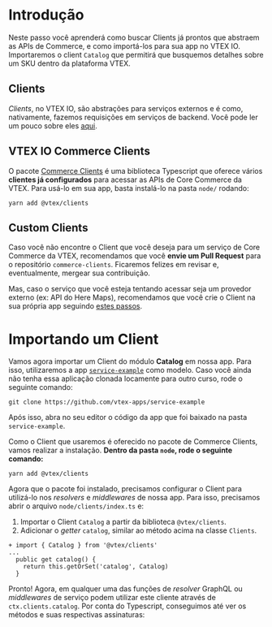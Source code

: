 # Introdução

Neste passo você aprenderá como buscar Clients já prontos que abstraem as APIs de Commerce, e como importá-los para sua app no VTEX IO. Importaremos o client `Catalog` que permitirá que busquemos detalhes sobre um SKU dentro da plataforma VTEX.

## Clients

*Clients*, no VTEX IO, são abstrações para serviços externos e é como, nativamente, fazemos requisições em serviços de backend. Você pode ler um pouco sobre eles [aqui](https://www.notion.so/How-to-use-and-create-Clients-on-VTEX-IO-1dbd20c928c642d0ba059d5efbe7874b).

## VTEX IO Commerce Clients

O pacote [Commerce Clients](https://github.com/vtex/commerce-io-clients/blob/master/src/clients/catalog.ts) é uma biblioteca Typescript que oferece vários **clientes já configurados** para acessar as APIs de Core Commerce da VTEX. Para usá-lo em sua app, basta instalá-lo na pasta `node/` rodando: 

`yarn add @vtex/clients`

## Custom Clients

Caso você não encontre o Client que você deseja para um serviço de Core Commerce da VTEX, recomendamos que você **envie um Pull Request** para o repositório `commerce-clients`. Ficaremos felizes em revisar e, eventualmente, mergear sua contribuição.

Mas, caso o serviço que você esteja tentando acessar seja um provedor externo (ex: API do Here Maps), recomendamos que você crie o Client na sua própria app seguindo [estes passos](https://www.notion.so/How-to-use-and-create-Clients-on-VTEX-IO-1dbd20c928c642d0ba059d5efbe7874b).

# Importando um Client

Vamos agora importar um Client do módulo **Catalog** em nossa app. Para isso, utilizaremos a app [`service-example`](https://github.com/vtex-apps/service-example) como modelo. Caso você ainda não tenha essa aplicação clonada locamente para outro curso, rode o seguinte comando:

`git clone https://github.com/vtex-apps/service-example`

Após isso, abra no seu editor o código da app que foi baixado na pasta `service-example`.

Como o Client que usaremos é oferecido no pacote de Commerce Clients, vamos realizar a instalação. **Dentro da pasta `node`, rode o seguinte comando:**

`yarn add @vtex/clients`

Agora que o pacote foi instalado, precisamos configurar o Client para utilizá-lo nos _resolvers_  e _middlewares_ de nossa app. Para isso, precisamos abrir o arquivo `node/clients/index.ts` e:

1. Importar o Client `Catalog` a partir da biblioteca `@vtex/clients`.
2. Adicionar o _getter_ `catalog`, similar ao método acima na classe `Clients`.

```
+ import { Catalog } from '@vtex/clients'
...
  public get catalog() {
    return this.getOrSet('catalog', Catalog)
  }
```

Pronto! Agora, em qualquer uma das funções de _resolver_ GraphQL ou _middlewares_ de serviço podem utilizar este cliente através de `ctx.clients.catalog`. Por conta do Typescript, conseguimos até ver os métodos e suas respectivas assinaturas:

